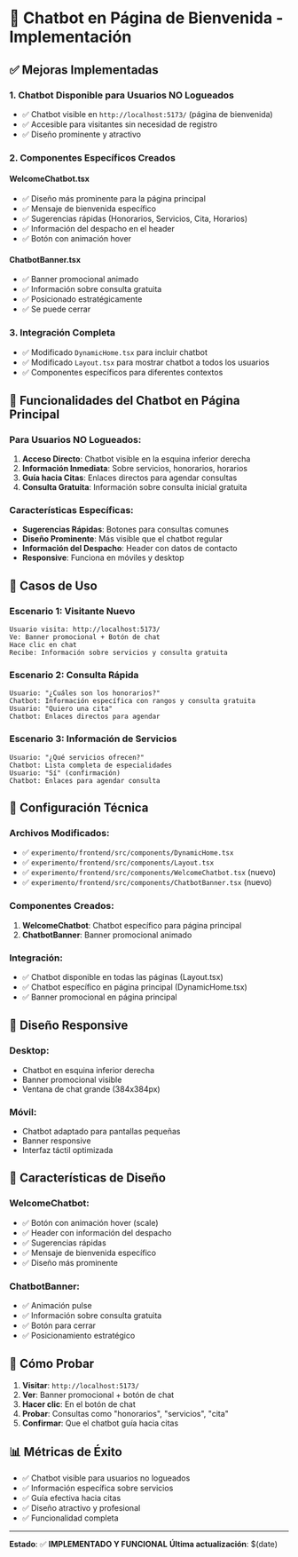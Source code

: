 # 🤖 Chatbot en Página de Bienvenida - Implementación

## ✅ **Mejoras Implementadas**

### 1. **Chatbot Disponible para Usuarios NO Logueados**
- ✅ Chatbot visible en `http://localhost:5173/` (página de bienvenida)
- ✅ Accesible para visitantes sin necesidad de registro
- ✅ Diseño prominente y atractivo

### 2. **Componentes Específicos Creados**

#### **WelcomeChatbot.tsx**
- ✅ Diseño más prominente para la página principal
- ✅ Mensaje de bienvenida específico
- ✅ Sugerencias rápidas (Honorarios, Servicios, Cita, Horarios)
- ✅ Información del despacho en el header
- ✅ Botón con animación hover

#### **ChatbotBanner.tsx**
- ✅ Banner promocional animado
- ✅ Información sobre consulta gratuita
- ✅ Posicionado estratégicamente
- ✅ Se puede cerrar

### 3. **Integración Completa**
- ✅ Modificado `DynamicHome.tsx` para incluir chatbot
- ✅ Modificado `Layout.tsx` para mostrar chatbot a todos los usuarios
- ✅ Componentes específicos para diferentes contextos

## 🎯 **Funcionalidades del Chatbot en Página Principal**

### **Para Usuarios NO Logueados:**
1. **Acceso Directo**: Chatbot visible en la esquina inferior derecha
2. **Información Inmediata**: Sobre servicios, honorarios, horarios
3. **Guía hacia Citas**: Enlaces directos para agendar consultas
4. **Consulta Gratuita**: Información sobre consulta inicial gratuita

### **Características Específicas:**
- **Sugerencias Rápidas**: Botones para consultas comunes
- **Diseño Prominente**: Más visible que el chatbot regular
- **Información del Despacho**: Header con datos de contacto
- **Responsive**: Funciona en móviles y desktop

## 🧪 **Casos de Uso**

### **Escenario 1: Visitante Nuevo**
```
Usuario visita: http://localhost:5173/
Ve: Banner promocional + Botón de chat
Hace clic en chat
Recibe: Información sobre servicios y consulta gratuita
```

### **Escenario 2: Consulta Rápida**
```
Usuario: "¿Cuáles son los honorarios?"
Chatbot: Información específica con rangos y consulta gratuita
Usuario: "Quiero una cita"
Chatbot: Enlaces directos para agendar
```

### **Escenario 3: Información de Servicios**
```
Usuario: "¿Qué servicios ofrecen?"
Chatbot: Lista completa de especialidades
Usuario: "Sí" (confirmación)
Chatbot: Enlaces para agendar consulta
```

## 🔧 **Configuración Técnica**

### **Archivos Modificados:**
- ✅ `experimento/frontend/src/components/DynamicHome.tsx`
- ✅ `experimento/frontend/src/components/Layout.tsx`
- ✅ `experimento/frontend/src/components/WelcomeChatbot.tsx` (nuevo)
- ✅ `experimento/frontend/src/components/ChatbotBanner.tsx` (nuevo)

### **Componentes Creados:**
1. **WelcomeChatbot**: Chatbot específico para página principal
2. **ChatbotBanner**: Banner promocional animado

### **Integración:**
- ✅ Chatbot disponible en todas las páginas (Layout.tsx)
- ✅ Chatbot específico en página principal (DynamicHome.tsx)
- ✅ Banner promocional en página principal

## 📱 **Diseño Responsive**

### **Desktop:**
- Chatbot en esquina inferior derecha
- Banner promocional visible
- Ventana de chat grande (384x384px)

### **Móvil:**
- Chatbot adaptado para pantallas pequeñas
- Banner responsive
- Interfaz táctil optimizada

## 🎨 **Características de Diseño**

### **WelcomeChatbot:**
- ✅ Botón con animación hover (scale)
- ✅ Header con información del despacho
- ✅ Sugerencias rápidas
- ✅ Mensaje de bienvenida específico
- ✅ Diseño más prominente

### **ChatbotBanner:**
- ✅ Animación pulse
- ✅ Información sobre consulta gratuita
- ✅ Botón para cerrar
- ✅ Posicionamiento estratégico

## 🚀 **Cómo Probar**

1. **Visitar**: `http://localhost:5173/`
2. **Ver**: Banner promocional + botón de chat
3. **Hacer clic**: En el botón de chat
4. **Probar**: Consultas como "honorarios", "servicios", "cita"
5. **Confirmar**: Que el chatbot guía hacia citas

## 📊 **Métricas de Éxito**

- ✅ Chatbot visible para usuarios no logueados
- ✅ Información específica sobre servicios
- ✅ Guía efectiva hacia citas
- ✅ Diseño atractivo y profesional
- ✅ Funcionalidad completa

---

**Estado**: ✅ **IMPLEMENTADO Y FUNCIONAL**
**Última actualización**: $(date) 